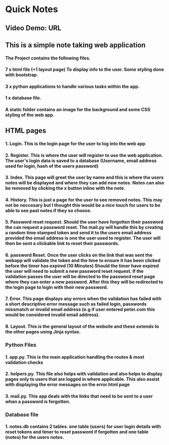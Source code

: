 # Quick Notes
## Video Demo: URL
## This is a simple note taking web application
####
#### The Project contains the following files.
#### 7 x html file (+1 layout page) To display info to the user. Some styling done with bootstrap.
#### 3 x python applications to handle various tasks within the app.
#### 1 x database file.
#### A static folder contains an image for the background and some CSS styling of the web app.

## HTML pages
#### 1. Login. This is the login page for the user to log into the web app
#### 2. Register. This is where the user will register to use the web application. The user's login data is saved to a database (Username, email address used for login, hash of the users password)
#### 3. Index. This page will greet the user by name and this is where the users notes will be displayed and where they can add new notes. Notes can also be removed by clicking the x button inline with the note.
#### 4. History. This is just a page for the user to see removed notes. This may not be neccesary but I thought this would be a nice touch for users to be able to see past notes if they so choose.
#### 5. Password reset request. Should the user have forgotten their password the can request a password reset. The mail.py will handle this by creating a random time stamped token and send it to the users email address provided the email address is one the user used to register. The user will then be sent a clickable link to reset their passwords.
#### 6. password Reset. Once the user clicks on the link that was sent the webapp will validate the token and the time to ensure it has been clicked before the timer has expired (10 Minutes) Should the timer have expired the user will need to submit a new password reset request. If the validation passes the user will be directed to the password reset page where they can enter a new password. After this they will be redirected to the login page to login with their new password.
#### 7. Error. This page displays any errors when the validation has failed with a short descriptive error message such as failed login, passwords missmatch or invalid email address (e.g if user entered peter.com this would be considered invalid email address).
#### 8. Layout. This is the general layout of the website and these extends to the other pages using Jinja syntax.
####
### Python Files
#### 1. app.py. This is the main application handling the routes & most validation checks
#### 2. helpers.py. This file also helps with validation and also helps to display pages only to users that are logged in where applicable. This also assist with displaying the error messages on the error.html page
#### 3. mail.py. This app deals with the links that need to be sent to a user whan a password is forgotten.
####
### Database file
#### 1. notes.db contains 2 tables. one table (users) for user login details with reset tokens and timer to reset password if forgotten and one table (notes) for the users notes.